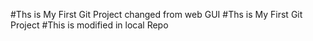 #Ths is My First Git Project changed from web GUI
#Ths is My First Git Project
#This is modified in local Repo
